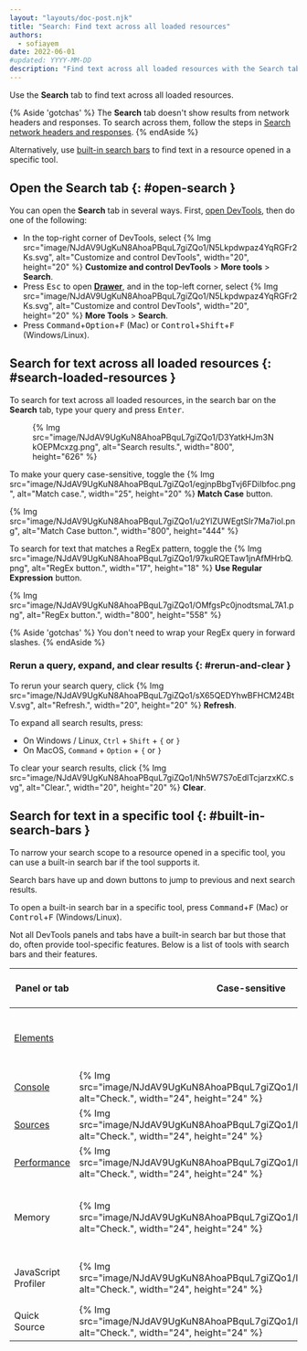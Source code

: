 ```yaml
---
layout: "layouts/doc-post.njk"
title: "Search: Find text across all loaded resources"
authors:
  - sofiayem
date: 2022-06-01
#updated: YYYY-MM-DD
description: "Find text across all loaded resources with the Search tab."
---
```


Use the **Search** tab to find text across all loaded resources.

{% Aside 'gotchas' %}
The **Search** tab doesn't show results from network headers and responses. To search across them, follow the steps in [Search network headers and responses](/docs/devtools/network/#search).
{% endAside %}

Alternatively, use [built-in search bars](#built-in-search-bars) to find text in a resource opened in a specific tool.

## Open the Search tab {: #open-search }

You can open the **Search** tab in several ways. First, [open DevTools](/docs/devtools/open/), then do one of the following:

- In the top-right corner of DevTools, select {% Img src="image/NJdAV9UgKuN8AhoaPBquL7giZQo1/N5Lkpdwpaz4YqRGFr2Ks.svg", alt="Customize and control DevTools", width="20", height="20" %} **Customize and control DevTools** > **More tools** > **Search**.
- Press <kbd>Esc</kbd> to open [**Drawer**](/docs/devtools/customize/#drawer), and in the top-left corner, select {% Img src="image/NJdAV9UgKuN8AhoaPBquL7giZQo1/N5Lkpdwpaz4YqRGFr2Ks.svg", alt="Customize and control DevTools", width="20", height="20" %} **More Tools** > **Search**.
- Press <kbd>Command</kbd>+<kbd>Option</kbd>+<kbd>F</kbd> (Mac) or <kbd>Control</kbd>+<kbd>Shift</kbd>+<kbd>F</kbd> (Windows/Linux).

## Search for text across all loaded resources {: #search-loaded-resources }

To search for text across all loaded resources, in the search bar on the **Search** tab, type your query and press <kbd>Enter</kbd>.

<figure>
  {% Img src="image/NJdAV9UgKuN8AhoaPBquL7giZQo1/D3YatkHJm3NkOEPMcxzg.png", alt="Search results.", width="800", height="626" %}
</figure>

To make your query case-sensitive, toggle the {% Img src="image/NJdAV9UgKuN8AhoaPBquL7giZQo1/egjnpBbgTvj6FDiIbfoc.png", alt="Match case.", width="25", height="20" %} **Match Case** button.

{% Img src="image/NJdAV9UgKuN8AhoaPBquL7giZQo1/u2YlZUWEgtSIr7Ma7iol.png", alt="Match Case button.", width="800", height="444" %}

To search for text that matches a RegEx pattern, toggle the {% Img src="image/NJdAV9UgKuN8AhoaPBquL7giZQo1/97kuRQETaw1jnAfMHrbQ.png", alt="RegEx button.", width="17", height="18" %} **Use Regular Expression** button.

{% Img src="image/NJdAV9UgKuN8AhoaPBquL7giZQo1/OMfgsPc0jnodtsmaL7A1.png", alt="RegEx button.", width="800", height="558" %}

{% Aside 'gotchas' %}
You don't need to wrap your RegEx query in forward slashes. 
{% endAside %}

### Rerun a query, expand, and clear results {: #rerun-and-clear }

To rerun your search query, click {% Img src="image/NJdAV9UgKuN8AhoaPBquL7giZQo1/sX65QEDYhwBFHCM24BtV.svg", alt="Refresh.", width="20", height="20" %} **Refresh**.

To expand all search results, press:

- On Windows / Linux, `Ctrl` + `Shift` + `{` or `}`
- On MacOS, `Command` + `Option` + `{` or `}`

To clear your search results, click {% Img src="image/NJdAV9UgKuN8AhoaPBquL7giZQo1/Nh5W7S7oEdlTcjarzxKC.svg", alt="Clear.", width="20", height="20" %} **Clear**.

## Search for text in a specific tool {: #built-in-search-bars }

To narrow your search scope to a resource opened in a specific tool, you can use a built-in search bar if the tool supports it.

Search bars have up and down buttons to jump to previous and next search results.

To open a built-in search bar in a specific tool, press <kbd>Command</kbd>+<kbd>F</kbd> (Mac) or <kbd>Control</kbd>+<kbd>F</kbd> (Windows/Linux).

Not all DevTools panels and tabs have a built-in search bar but those that do, often provide tool-specific features. Below is a list of tools with search bars and their features.

<table class="fixed-table width-full">
<thead>
  <tr>
    <th>Panel or tab</th>
    <th>Case-sensitive</th>
    <th>RegEx</th>
    <th>Scope</th>
    <th>Tool-specific features</th>
  </tr>
</thead>
<tbody>
  <tr>
    <td><a href="/docs/devtools/dom/#search">Elements</a></td>
    <td></td>
    <td></td>
    <td>DOM tree</td>
    <td>Search by selector and XPath</td>
  </tr>
  <tr>
    <td><a href="/docs/devtools/console/reference/#search">Console</a></td>
    <td>{% Img src="image/NJdAV9UgKuN8AhoaPBquL7giZQo1/lh0C6z3sePNX1Tiibddr.svg", alt="Check.", width="24", height="24" %}</td>
    <td>{% Img src="image/NJdAV9UgKuN8AhoaPBquL7giZQo1/lh0C6z3sePNX1Tiibddr.svg", alt="Check.", width="24", height="24" %}</td>
    <td>Log messages</td>
    <td></td>
  </tr>
  <tr>
    <td><a href="/docs/devtools/javascript/reference/#search">Sources</a></td>
    <td>{% Img src="image/NJdAV9UgKuN8AhoaPBquL7giZQo1/lh0C6z3sePNX1Tiibddr.svg", alt="Check.", width="24", height="24" %}</td>
    <td>{% Img src="image/NJdAV9UgKuN8AhoaPBquL7giZQo1/lh0C6z3sePNX1Tiibddr.svg", alt="Check.", width="24", height="24" %}</td>
    <td>Current source file</td>
    <td>Replace</td>
  </tr>
  <tr>
    <td><a href="/docs/devtools/evaluate-performance/reference/#search">Performance</a></td>
    <td>{% Img src="image/NJdAV9UgKuN8AhoaPBquL7giZQo1/lh0C6z3sePNX1Tiibddr.svg", alt="Check.", width="24", height="24" %}</td>
    <td>{% Img src="image/NJdAV9UgKuN8AhoaPBquL7giZQo1/lh0C6z3sePNX1Tiibddr.svg", alt="Check.", width="24", height="24" %}</td>
    <td>Activities</td>
    <td></td>
  </tr>
  <tr>
    <td>Memory</td>
    <td class="tg-0pky">{% Img src="image/NJdAV9UgKuN8AhoaPBquL7giZQo1/lh0C6z3sePNX1Tiibddr.svg", alt="Check.", width="24", height="24" %}</td>
    <td></td>
    <td>Profiles</td>
    <td class="tg-0pky">Search sampling profiles by cost, name, and file</td>
  </tr>
  <tr>
    <td>JavaScript Profiler</td>
    <td class="tg-0pky">{% Img src="image/NJdAV9UgKuN8AhoaPBquL7giZQo1/lh0C6z3sePNX1Tiibddr.svg", alt="Check.", width="24", height="24" %}</td>
    <td></td>
    <td>CPU profiles</td>
    <td>Search by cost, name, and file</td>
  </tr>
  <tr>
    <td>Quick Source</td>
    <td>{% Img src="image/NJdAV9UgKuN8AhoaPBquL7giZQo1/lh0C6z3sePNX1Tiibddr.svg", alt="Check.", width="24", height="24" %}</td>
    <td>{% Img src="image/NJdAV9UgKuN8AhoaPBquL7giZQo1/lh0C6z3sePNX1Tiibddr.svg", alt="Check.", width="24", height="24" %}</td>
    <td>Current source file</td>
    <td>Replace</td>
  </tr>
</tbody>
</table>

